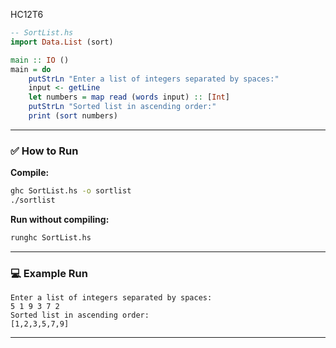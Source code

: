 HC12T6

```haskell
-- SortList.hs
import Data.List (sort)

main :: IO ()
main = do
    putStrLn "Enter a list of integers separated by spaces:"
    input <- getLine
    let numbers = map read (words input) :: [Int]
    putStrLn "Sorted list in ascending order:"
    print (sort numbers)
```

---

### ✅ How to Run

**Compile:**

```bash
ghc SortList.hs -o sortlist
./sortlist
```

**Run without compiling:**

```bash
runghc SortList.hs
```

---

### 💻 Example Run

```
Enter a list of integers separated by spaces:
5 1 9 3 7 2
Sorted list in ascending order:
[1,2,3,5,7,9]
```

---


